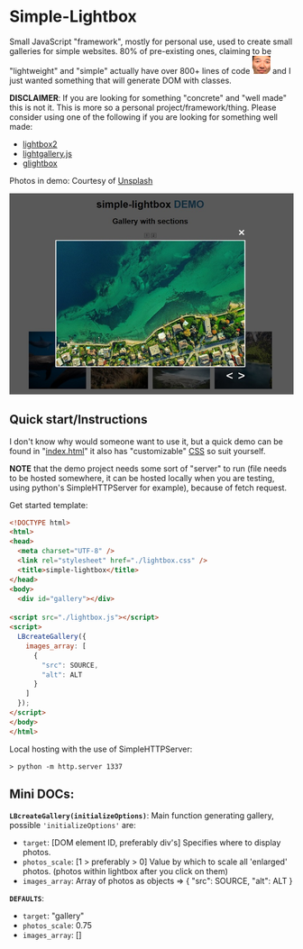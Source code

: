 # Simple-Lightbox

Small JavaScript "framework", mostly for personal use, used to create small galleries for simple websites. 80% of pre-existing ones, claiming to be "lightweight" and "simple" actually have over 800+ lines of code ![PogO](./photos/PogO.png) and I just wanted something that will generate DOM with classes.

**DISCLAIMER**: If you are looking for something "concrete" and "well made" this is not it. This is more so a personal project/framework/thing. Please consider using one of the following if you are looking for something well made:

- [lightbox2](https://github.com/lokesh/lightbox2)
- [lightgallery.js](https://github.com/sachinchoolur/lightgallery.js/)
- [glightbox](https://github.com/biati-digital/glightbox)

Photos in demo: Courtesy of [Unsplash](https://unsplash.com/)

![lightbox](./lightbox.jpg)

## Quick start/Instructions

I don't know why would someone want to use it, but a quick demo can be found in "[index.html](https://github.com/Zermil/simple-lightbox/blob/master/index.html)" it also has "customizable" [CSS](https://github.com/Zermil/simple-lightbox/blob/master/lightbox.css) so suit yourself. 

**NOTE** that the demo project needs some sort of "server" to run (file needs to be hosted somewhere, it can be hosted locally when you are testing, using python's SimpleHTTPServer for example), because of fetch request.

Get started template:

```html
<!DOCTYPE html>
<html>
<head>
  <meta charset="UTF-8" />
  <link rel="stylesheet" href="./lightbox.css" />
  <title>simple-lightbox</title>
</head>
<body>
  <div id="gallery"></div>

<script src="./lightbox.js"></script>
<script>
  LBcreateGallery({
    images_array: [
      {
        "src": SOURCE,
        "alt": ALT
      }
    ]
  });
</script>
</body>
</html>
```

Local hosting with the use of SimpleHTTPServer:

```console
> python -m http.server 1337
```

## Mini DOCs:

**`LBcreateGallery(initializeOptions)`**: Main function generating gallery, possible `'initializeOptions'` are:
- `target`: [DOM element ID, preferably div's] Specifies where to display photos.
- `photos_scale`: [1 > preferably > 0] Value by which to scale all 'enlarged' photos. (photos within lightbox after you click on them)
- `images_array`: Array of photos as objects => { "src": SOURCE, "alt": ALT }

**`DEFAULTS`**:
- `target`: "gallery"
- `photos_scale`: 0.75
- `images_array`: []

